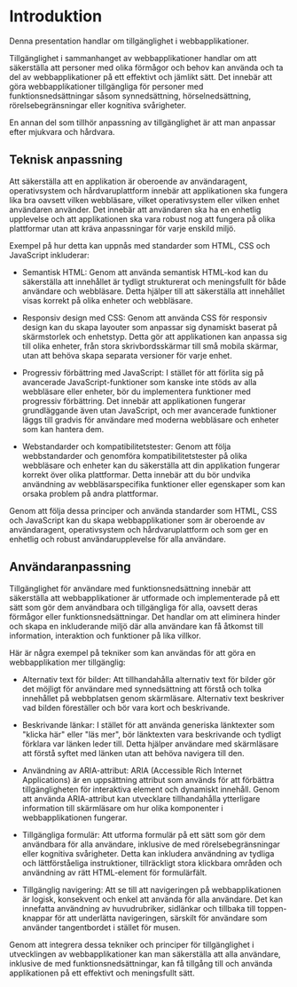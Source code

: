 # Introduktion

Denna presentation handlar om tillgänglighet i webbapplikationer.

Tillgänglighet i sammanhanget av webbapplikationer handlar om att säkerställa att personer med olika förmågor och behov kan använda och ta del av webbapplikationer på ett effektivt och jämlikt sätt. Det innebär att göra webbapplikationer tillgängliga för personer med funktionsnedsättningar såsom synnedsättning, hörselnedsättning, rörelsebegränsningar eller kognitiva svårigheter.

En annan del som tillhör anpassning av tillgänglighet är att man anpassar efter mjukvara och hårdvara.

## Teknisk anpassning

Att säkerställa att en applikation är oberoende av användaragent, operativsystem och hårdvaruplattform innebär att applikationen ska fungera lika bra oavsett vilken webbläsare, vilket operativsystem eller vilken enhet användaren använder. Det innebär att användaren ska ha en enhetlig upplevelse och att applikationen ska vara robust nog att fungera på olika plattformar utan att kräva anpassningar för varje enskild miljö.

Exempel på hur detta kan uppnås med standarder som HTML, CSS och JavaScript inkluderar:

 * Semantisk HTML: Genom att använda semantisk HTML-kod kan du säkerställa att innehållet är tydligt strukturerat och meningsfullt för både användare och webbläsare. Detta hjälper till att säkerställa att innehållet visas korrekt på olika enheter och webbläsare.

 * Responsiv design med CSS: Genom att använda CSS för responsiv design kan du skapa layouter som anpassar sig dynamiskt baserat på skärmstorlek och enhetstyp. Detta gör att applikationen kan anpassa sig till olika enheter, från stora skrivbordsskärmar till små mobila skärmar, utan att behöva skapa separata versioner för varje enhet.

 * Progressiv förbättring med JavaScript: I stället för att förlita sig på avancerade JavaScript-funktioner som kanske inte stöds av alla webbläsare eller enheter, bör du implementera funktioner med progressiv förbättring. Det innebär att applikationen fungerar grundläggande även utan JavaScript, och mer avancerade funktioner läggs till gradvis för användare med moderna webbläsare och enheter som kan hantera dem.

 * Webstandarder och kompatibilitetstester: Genom att följa webbstandarder och genomföra kompatibilitetstester på olika webbläsare och enheter kan du säkerställa att din applikation fungerar korrekt över olika plattformar. Detta innebär att du bör undvika användning av webbläsarspecifika funktioner eller egenskaper som kan orsaka problem på andra plattformar.

Genom att följa dessa principer och använda standarder som HTML, CSS och JavaScript kan du skapa webbapplikationer som är oberoende av användaragent, operativsystem och hårdvaruplattform och som ger en enhetlig och robust användarupplevelse för alla användare.

## Användaranpassning

Tillgänglighet för användare med funktionsnedsättning innebär att säkerställa att webbapplikationer är utformade och implementerade på ett sätt som gör dem användbara och tillgängliga för alla, oavsett deras förmågor eller funktionsnedsättningar. Det handlar om att eliminera hinder och skapa en inkluderande miljö där alla användare kan få åtkomst till information, interaktion och funktioner på lika villkor.

Här är några exempel på tekniker som kan användas för att göra en webbapplikation mer tillgänglig:

 * Alternativ text för bilder: Att tillhandahålla alternativ text för bilder gör det möjligt för användare med synnedsättning att förstå och tolka innehållet på webbplatsen genom skärmläsare. Alternativ text beskriver vad bilden föreställer och bör vara kort och beskrivande.

 * Beskrivande länkar: I stället för att använda generiska länktexter som "klicka här" eller "läs mer", bör länktexten vara beskrivande och tydligt förklara var länken leder till. Detta hjälper användare med skärmläsare att förstå syftet med länken utan att behöva navigera till den.

 * Användning av ARIA-attribut: ARIA (Accessible Rich Internet Applications) är en uppsättning attribut som används för att förbättra tillgängligheten för interaktiva element och dynamiskt innehåll. Genom att använda ARIA-attribut kan utvecklare tillhandahålla ytterligare information till skärmläsare om hur olika komponenter i webbapplikationen fungerar.

 * Tillgängliga formulär: Att utforma formulär på ett sätt som gör dem användbara för alla användare, inklusive de med rörelsebegränsningar eller kognitiva svårigheter. Detta kan inkludera användning av tydliga och lättförståeliga instruktioner, tillräckligt stora klickbara områden och användning av rätt HTML-element för formulärfält.

 * Tillgänglig navigering: Att se till att navigeringen på webbapplikationen är logisk, konsekvent och enkel att använda för alla användare. Det kan innefatta användning av huvudrubriker, sidlänkar och tillbaka till toppen-knappar för att underlätta navigeringen, särskilt för användare som använder tangentbordet i stället för musen.

Genom att integrera dessa tekniker och principer för tillgänglighet i utvecklingen av webbapplikationer kan man säkerställa att alla användare, inklusive de med funktionsnedsättningar, kan få tillgång till och använda applikationen på ett effektivt och meningsfullt sätt.
